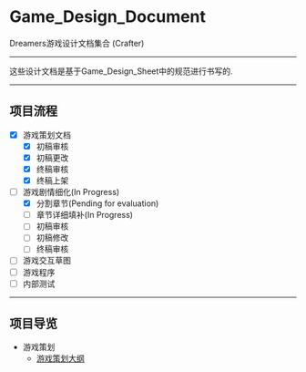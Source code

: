 # Game_Design_Document
Dreamers游戏设计文档集合   (Crafter)

---
这些设计文档是基于Game_Design_Sheet中的规范进行书写的.  

---
## 项目流程
- [x] 游戏策划文档
	- [x] 初稿审核
	- [x] 初稿更改
	- [x] 终稿审核
	- [x] 终稿上架
- [ ] 游戏剧情细化(In Progress)
	- [x] 分割章节(Pending for evaluation)
	- [ ] 章节详细填补(In Progress)
	- [ ] 初稿审核
	- [ ] 初稿修改
	- [ ] 终稿审核
- [ ] 游戏交互草图
- [ ] 游戏程序
- [ ] 内部测试

---
## 项目导览
- 游戏策划
    - [游戏策划大纲](/游戏策划/Dreamers游戏策划大纲.md)
